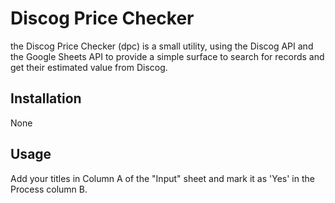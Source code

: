 # Discog Price Checker

the Discog Price Checker (dpc) is a small utility, using the Discog API and the Google Sheets API to provide a simple surface to search for records and get their estimated value from Discog.

## Installation

None

## Usage

Add your titles in Column A of the "Input" sheet and mark it as 'Yes' in the Process column B.
